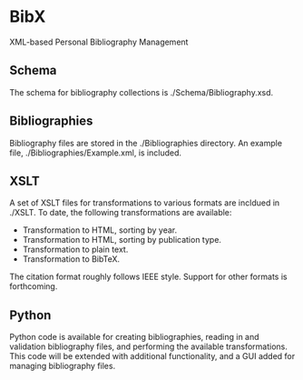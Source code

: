 # BibX
XML-based Personal Bibliography Management

## Schema
The schema for bibliography collections is ./Schema/Bibliography.xsd.

## Bibliographies
Bibliography files are stored in the ./Bibliographies directory. An example file, ./Bibliographies/Example.xml, is included.

## XSLT
A set of XSLT files for transformations to various formats are incldued in ./XSLT. To date, the following transformations are available:

- Transformation to HTML, sorting by year.
- Transformation to HTML, sorting by publication type.
- Transformation to plain text.
- Transformation to BibTeX.

The citation format roughly follows IEEE style. Support for other formats is forthcoming.

## Python
Python code is available for creating bibliographies, reading in and validation bibliography files, and performing the available transformations. This code will be extended with additional functionality, and a GUI added for managing bibliography files.
